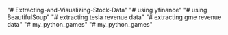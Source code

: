 "# Extracting-and-Visualizing-Stock-Data" 
"# using yfinance"
"# using BeautifulSoup"
"# extracting tesla revenue data"
"# extracting gme revenue data"
"# my_python_games" 
"# my_python_games" 
